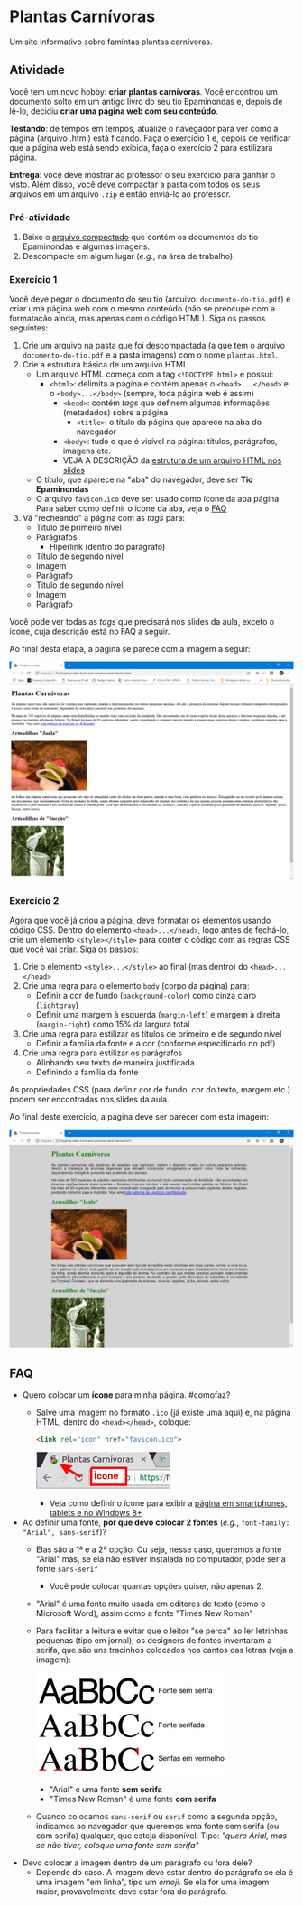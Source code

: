 # Plantas Carnívoras

Um site informativo sobre famintas plantas carnívoras.


## Atividade

Você tem um novo hobby: **criar plantas carnívoras**. Você encontrou um
documento solto em um antigo livro do seu tio Epaminondas e, depois de lê-lo,
decidiu **criar uma página web com seu conteúdo**.

**Testando**: de tempos em tempos, atualize o navegador para ver como
a página (arquivo .html) está ficando. Faça o exercício 1 e, depois de
verificar que a página web está sendo exibida, faça o exercício 2 para
estilizara página.

**Entrega**: você deve mostrar ao professor o seu exercício para ganhar o
visto. Além disso, você deve compactar a pasta com todos os seus arquivos
em um arquivo `.zip` e então enviá-lo ao professor.


### Pré-atividade

1. Baixe o
   [arquivo compactado](https://github.com/fegemo/cefet-front-end-piranha-plant/archive/main.zip)
   que contém os documentos do tio Epaminondas e algumas imagens.
2. Descompacte em algum lugar (_e.g._, na área de trabalho).


### Exercício 1

Você deve pegar o documento do seu tio (arquivo: `documento-do-tio.pdf`)
e criar uma página web com o mesmo conteúdo (não se preocupe com a
formatação ainda, mas apenas com o código HTML). Siga os passos seguintes:

1. Crie um arquivo na pasta que foi descompactada (a que tem o arquivo
`documento-do-tio.pdf` e a pasta imagens) com o nome `plantas.html`.
1. Crie a estrutura básica de um arquivo HTML
   - Um arquivo HTML começa com a tag `<!DOCTYPE html>` e possui:
     - `<html>`: delimita a página e contém apenas o `<head>...</head>` e o
       `<body>...</body>` (sempre, toda página web é assim)
       - `<head>`: contém _tags_ que definem algumas informações (metadados)
         sobre a página
         - `<title>`: o título da página que aparece na aba do navegador
       - `<body>`: tudo o que é visível na página: títulos, parágrafos, imagens
         etc.
       - VEJA A DESCRIÇÃO da
         [estrutura de um arquivo HTML nos slides][estrutura]
   - O título, que aparece na "aba" do navegador, deve ser **Tio Epaminondas**
   - O arquivo `favicon.ico` deve ser usado como ícone da aba página. Para saber
     como definir o ícone da aba, veja o [FAQ](#faq)
1. Vá "recheando" a página com as _tags_ para:
   - Título de primeiro nível
   - Parágrafos
     - Hiperlink (dentro do parágrafo)
   - Título de segundo nível
   - Imagem
   - Parágrafo
   - Título de segundo nível
   - Imagem
   - Parágrafo

Você pode ver todas as _tags_ que precisará nos slides da aula, exceto o
ícone, cuja descrição está no FAQ a seguir.

Ao final desta etapa, a página se parece com a imagem a seguir:

![A página das plantas carnívoras, mas sem estilização](docs/final-do-exercicio-1.png)


### Exercício 2

Agora que você já criou a página, deve formatar os elementos usando código CSS.
Dentro do elemento `<head>...</head>`, logo antes de fechá-lo, crie um elemento
`<style></style>` para conter o código com as regras CSS que você vai criar.
Siga os passos:

1. Crie o elemento `<style>...</style>` ao final (mas dentro) do
   `<head>...</head>`
1. Crie uma regra para o elemento `body` (corpo da página) para:
   - Definir a cor de fundo (`background-color`) como cinza claro (`lightgray`)
   - Definir uma margem à esquerda (`margin-left`) e margem à direita
     (`margin-right`) como 15% da largura total
1. Crie uma regra para estilizar os títulos de primeiro e de segundo nível
   - Definir a família da fonte e a cor (conforme especificado no pdf)
1. Crie uma regra para estilizar os parágrafos
   - Alinhando seu texto de maneira justificada
   - Definindo a família da fonte

As propriedades CSS (para definir cor de fundo, cor do texto, margem etc.)
podem ser encontradas nos slides da aula.

Ao final deste exercício, a página deve ser parecer com esta imagem:

![A página das plantas carnívoras, mas sem estilização](docs/final-do-exercicio-2.png)


## FAQ

- Quero colocar um **ícone** para minha página. #comofaz?
  - Salve uma imagem no formato `.ico` (já existe uma aqui) e, na página HTML,
    dentro do `<head></head>`, coloque:

    ```html
    <link rel="icon" href="favicon.ico">
    ```

    ![](docs/favicon.png)
    - Veja como definir o ícone para exibir a
      [página em smartphones, tablets e no Windows 8+](https://tableless.com.br/favicons/)
- Ao definir uma fonte, **por que devo colocar 2 fontes**
  (_e.g._, `font-family: "Arial", sans-serif`)?
  - Elas são a 1ª e a 2ª opção. Ou seja, nesse caso, queremos a fonte
    "Arial" mas, se ela não estiver instalada no computador, pode ser a
    fonte `sans-serif`
    - Você pode colocar quantas opções quiser, não apenas 2.
  - "Arial" é uma fonte muito usada em editores de texto (como o Microsoft
    Word), assim como a fonte "Times New Roman"
  - Para facilitar a leitura e evitar que o leitor "se perca" ao ler
    letrinhas pequenas (tipo em jornal), os designers de fontes inventaram
    a serifa, que são uns tracinhos colocados nos cantos das letras
    (veja a imagem):

    ![Exemplo de fontes com serifa](docs/serifa.jpg)
    - "Arial" é uma fonte **sem serifa**
    - "Times New Roman" é uma fonte **com serifa**
  - Quando colocamos `sans-serif` ou `serif` como a segunda opção, indicamos
    ao navegador que queremos uma fonte sem serifa (ou com serifa) qualquer,
    que esteja disponível. Tipo: _"quero Arial, mas se não tiver, coloque
    uma fonte sem serifa"_
- Devo colocar a imagem dentro de um parágrafo ou fora dele?
  - Depende do caso. A imagem deve estar dentro do parágrafo se ela
    é uma imagem "em linha", tipo um _emoji_. Se ela for uma imagem maior,
    provavelmente deve estar fora do parágrafo.

[estrutura]: https://fegemo.github.io/cefet-front-end/classes/html1/#estrutura-basica-html